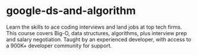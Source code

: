 # google-ds-and-algorithm
Learn the skills to ace coding interviews and land jobs at top tech firms. This course covers Big-O, data structures, algorithms, plus interview prep and salary negotiation. Taught by an experienced developer, with access to a 900K+ developer community for support.
